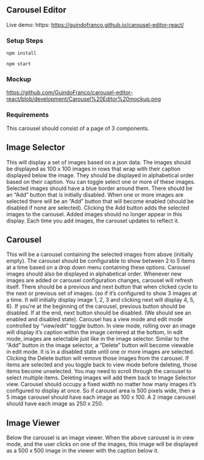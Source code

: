 ## Carousel Editor

Live demo: https: https://guindofranco.github.io/carousel-editor-react/

### Setup Steps
`npm install`

`npm start`

### Mockup

https://github.com/GuindoFranco/carousel-editor-react/blob/development/Carousel%20Editor%20mockup.png

### Requirements

This carousel should consist of a page of 3 components.

## Image Selector
  This will display a set of images based on a json data. The images should be displayed as 100 x 100 images in rows that wrap with their caption displayed below the image. They should be displayed in alphabetical order based on their caption.
  You can toggle select one or more of these images. Selected images should have a blue border around them. There should be an “Add” button that is initially disabled. When one or more images are selected there will be an “Add” button that will become enabled (should be disabled if none are selected). Clicking the Add button adds the selected images to the carousel. Added images should no longer appear in this display. Each time you add images, the carousel updates to reflect it.

## Carousel
  This will be a carousel containing the selected images from above (initially empty). The carousel should be configurable to show between 2 to 5 items at a time based on a drop down menu containing these options. Carousel images should also be displayed in alphabetical order. Whenever new images are added or carousel configuration changes, carousel will refresh itself. There should be a previous and next button that when clicked cycle to the next or previous set of images. (so if it’s configured to show 3 images at a time. It will initially display image 1, 2, 3 and clicking next will display 4, 5, 6). If you’re at the beginning of the carousel, previous button should be disabled. If at the end, next button should be disabled. (We should see an enabled and disabled state). Carousel has a view mode and edit mode controlled by “view/edit” toggle button. In view mode, rolling over an image will display it’s caption within the image centered at the bottom, In edit mode, images are selectable just like in the image selector. Similar to the “Add” button in the image selector, a “Delete” button will become viewable in edit mode. It is in a disabled state until one or more images are selected. Clicking the Delete button will remove those images from the carousel. If items are selected and you toggle back to view mode before deleting, those items become unselected. You may need to scroll through the carousel to select multiple items.
Deleting images will add them back to Image Selector view. Carousel should occupy a fixed width no matter how many images it’s configured to display at once. So if carousel area is 500 pixels wide, then a 5 image carousel should have each image as 100 x 100. A 2 image carousel should have each image as 250 x 250.

## Image Viewer
Below the carousel is an image viewer. When the above carousel is in view mode, and the user clicks on one of the images, this image will be displayed as a 500 x 500 image in the viewer with the caption below it.
